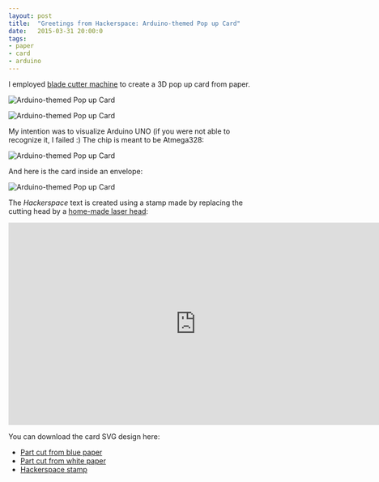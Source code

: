 ```yaml
---
layout: post
title:  "Greetings from Hackerspace: Arduino-themed Pop up Card"
date:   2015-03-31 20:00:0
tags:
- paper
- card
- arduino
---
```


I employed [blade cutter machine](http://www.silhouetteamerica.com/shop) to create a 3D pop up card from paper.


![Arduino-themed Pop up Card]({{site.baseurl}}/images/2015-03-31-greetings-from-hackerspace/01.jpg "Arduino-themed Pop up Card")

![Arduino-themed Pop up Card]({{site.baseurl}}/images/2015-03-31-greetings-from-hackerspace/02.jpg "Arduino-themed Pop up Card")

My intention was to visualize Arduino UNO (if you were not able to recognize it, I failed :)
The chip is meant to be Atmega328:

![Arduino-themed Pop up Card]({{site.baseurl}}/images/2015-03-31-greetings-from-hackerspace/03.jpg "Arduino-themed Pop up Card")

And here is the card inside an envelope:

![Arduino-themed Pop up Card]({{site.baseurl}}/images/2015-03-31-greetings-from-hackerspace/06.jpg "Arduino-themed Pop up Card")

The _Hackerspace_ text is created using a stamp made by replacing the cutting head by a [home-made laser head](https://petervojtek.github.io/diy/2015/03/02/how-to-replace-silhouette-blade-with-laser.html):

<iframe width="740" height="400" src="https://www.youtube.com/embed/6N2cjAQ4JTE" frameborder="0" allowfullscreen></iframe>


You can download the card SVG design here:

* [Part cut from blue paper]({{site.baseurl}}/images/2015-03-31-greetings-from-hackerspace/arduino-card-blue.svg)
* [Part cut from white paper]({{site.baseurl}}/images/2015-03-31-greetings-from-hackerspace/arduino-card-stamp.svg)
* [Hackerspace stamp]({{site.baseurl}}/images/2015-03-31-greetings-from-hackerspace/arduino-card-stamp.svg)
